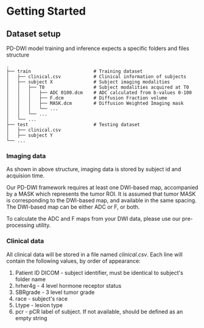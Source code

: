 # Getting Started

## Dataset setup

PD-DWI model training and inference expects a specific folders and files structure

    .
    ├── train                       # Training dataset 
    │   ├── clinical.csv            # Clinical information of subjects
    │   ├── subject X               # Subject imaging modalities
    │   │   ├── T0                  # Subject modalities acquired at T0 
    │   │   │   ├── ADC 0100.dcm    # ADC calculated from b-values 0-100
    │   │   │   ├── F.dcm           # Diffusion Fraction volume
    │   │   │   ├── MASK.dcm        # Diffusion Weighted Imaging mask
    │   │   │   └── ...
    │   │   └── ...
    │   └── ...
    ├── test                        # Testing dataset
    │   ├── clinical.csv            
    │   ├── subject Y               
    └── ...

### Imaging data

As shown in above structure, imaging data is stored by subject id and acquision time.

Our PD-DWI framework requires at least one DWI-based map, accompanied by a MASK which represents the tumor ROI.
It is assumed that tumor MASK is corresponding to the DWI-based map, and available in the same spacing.
The DWI-based map can be either ADC or F, or both. 

To calculate the ADC and F maps from your DWI data, please use our pre-processing utility. 

### Clinical data

All clinical data will be stored in a file named _clinical.csv_. 
Each line will contain the following values, by order of appearance: 

1. Patient ID DICOM - subject identifier, must be identical to subject's folder name
2. hrher4g - 4 level hormone receptor status
3. SBRgrade - 3 level tumor grade 
4. race - subject's race
5. Ltype - lesion type
6. pcr - pCR label of subject. If not available, should be defined as an empty string